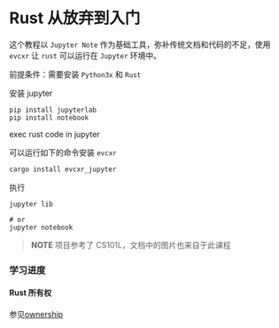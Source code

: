 # Rust 从放弃到入门

这个教程以 `Jupyter Note` 作为基础工具，弥补传统文档和代码的不足，使用`evcxr` 让 `rust` 可以运行在 `Jupyter` 环境中。

前提条件：需要安装 `Python3x` 和 `Rust`

安装 jupyter

```
pip install jupyterlab
pip install notebook
```

exec rust code in jupyter

可以运行如下的命令安装 `evcxr`
```sh
cargo install evcxr_jupyter
```

执行
```
jupyter lib

# or
jupyter notebook
```

>**NOTE**
项目参考了 CS101L，文档中的图片也来自于此课程

### 学习进度
#### Rust 所有权
参见[ownership](./ownership.ipynb)
